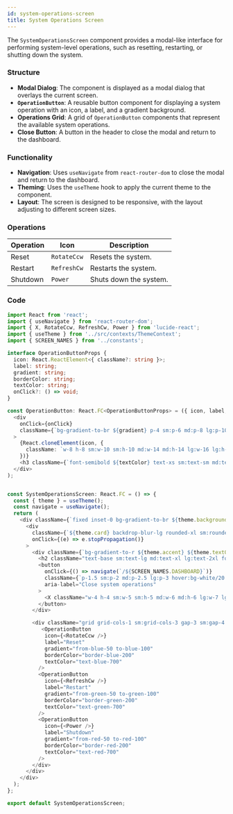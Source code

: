 ```yaml
---
id: system-operations-screen
title: System Operations Screen
---
```


The `SystemOperationsScreen` component provides a modal-like interface for performing system-level operations, such as resetting, restarting, or shutting down the system.

### Structure

- **Modal Dialog**: The component is displayed as a modal dialog that overlays the current screen.
- **`OperationButton`**: A reusable button component for displaying a system operation with an icon, a label, and a gradient background.
- **Operations Grid**: A grid of `OperationButton` components that represent the available system operations.
- **Close Button**: A button in the header to close the modal and return to the dashboard.

### Functionality

- **Navigation**: Uses `useNavigate` from `react-router-dom` to close the modal and return to the dashboard.
- **Theming**: Uses the `useTheme` hook to apply the current theme to the component.
- **Layout**: The screen is designed to be responsive, with the layout adjusting to different screen sizes.

### Operations

| Operation | Icon          | Description              |
| --------- | ------------- | ------------------------ |
| Reset     | `RotateCcw`   | Resets the system.       |
| Restart   | `RefreshCw`   | Restarts the system.     |
| Shutdown  | `Power`       | Shuts down the system.   |

### Code

```typescript
import React from 'react';
import { useNavigate } from 'react-router-dom';
import { X, RotateCcw, RefreshCw, Power } from 'lucide-react';
import { useTheme } from '../src/contexts/ThemeContext';
import { SCREEN_NAMES } from '../constants';

interface OperationButtonProps {
  icon: React.ReactElement<{ className?: string }>;
  label: string;
  gradient: string;
  borderColor: string;
  textColor: string;
  onClick?: () => void;
}

const OperationButton: React.FC<OperationButtonProps> = ({ icon, label, gradient, borderColor, textColor, onClick }) => (
  <div
    onClick={onClick}
    className={`bg-gradient-to-br ${gradient} p-4 sm:p-6 md:p-8 lg:p-10 rounded-xl sm:rounded-2xl text-center cursor-pointer hover:scale-105 transition-all duration-200 border ${borderColor} flex flex-col items-center justify-center aspect-square`}
  >
    {React.cloneElement(icon, { 
      className: `w-8 h-8 sm:w-10 sm:h-10 md:w-14 md:h-14 lg:w-16 lg:h-16 xl:w-20 xl:h-20 mx-auto mb-2 sm:mb-3 md:mb-4 ${textColor}` 
    })}
    <h3 className={`font-semibold ${textColor} text-xs sm:text-sm md:text-base lg:text-lg xl:text-xl`}>{label}</h3>
  </div>
);


const SystemOperationsScreen: React.FC = () => {
  const { theme } = useTheme();
  const navigate = useNavigate();
  return (
    <div className={`fixed inset-0 bg-gradient-to-br ${theme.background} bg-opacity-80 backdrop-blur-md flex items-center justify-center p-3 sm:p-4 z-30`} onClick={() => navigate(`/${SCREEN_NAMES.DASHBOARD}`)}>
      <div
        className={`${theme.card} backdrop-blur-lg rounded-xl sm:rounded-2xl shadow-xl border border-white/20 p-4 sm:p-6 md:p-8 w-full max-w-xs sm:max-w-md md:max-w-xl lg:max-w-2xl xl:max-w-3xl 2xl:max-w-3xl`}
        onClick={(e) => e.stopPropagation()}
      >
        <div className={`bg-gradient-to-r ${theme.accent} ${theme.textOnAccent} p-3 sm:p-4 md:p-5 lg:p-6 rounded-lg sm:rounded-xl mb-4 sm:mb-6 md:mb-8 flex items-center justify-between`}>
          <h2 className="text-base sm:text-lg md:text-xl lg:text-2xl font-semibold">System Operations</h2>
          <button
            onClick={() => navigate(`/${SCREEN_NAMES.DASHBOARD}`)}
            className={`p-1.5 sm:p-2 md:p-2.5 lg:p-3 hover:bg-white/20 rounded-md sm:rounded-lg transition-colors ${theme.textOnAccent}`}
            aria-label="Close system operations"
          >
            <X className="w-4 h-4 sm:w-5 sm:h-5 md:w-6 md:h-6 lg:w-7 lg:h-7" />
          </button>
        </div>

        <div className="grid grid-cols-1 sm:grid-cols-3 gap-3 sm:gap-4 md:gap-6 lg:gap-8">
           <OperationButton
            icon={<RotateCcw />}
            label="Reset"
            gradient="from-blue-50 to-blue-100"
            borderColor="border-blue-200"
            textColor="text-blue-700"
          />
          <OperationButton
            icon={<RefreshCw />}
            label="Restart"
            gradient="from-green-50 to-green-100"
            borderColor="border-green-200"
            textColor="text-green-700"
          />
          <OperationButton
            icon={<Power />}
            label="Shutdown"
            gradient="from-red-50 to-red-100"
            borderColor="border-red-200"
            textColor="text-red-700"
          />
        </div>
      </div>
    </div>
  );
};

export default SystemOperationsScreen;
